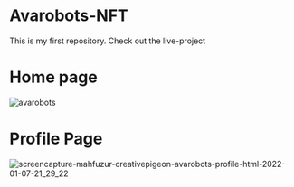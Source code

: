 # Avarobots-NFT
This is my first repository. Check out the live-project
# Home page
![avarobots](https://user-images.githubusercontent.com/85757714/148415908-1948ab80-519e-4952-b4f5-dbbb48cec12a.jpg)
# Profile Page
![screencapture-mahfuzur-creativepigeon-avarobots-profile-html-2022-01-07-21_29_22](https://user-images.githubusercontent.com/85757714/148566391-89332b59-0833-4361-969d-91cd8d43a165.png)
